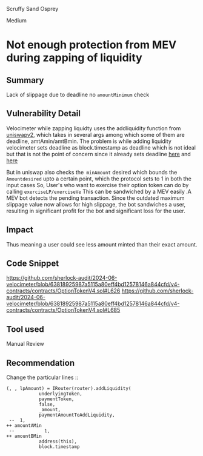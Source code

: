 Scruffy Sand Osprey

Medium

# Not enough protection from MEV during zapping of liquidity

## Summary
Lack of slippage due to deadline no `amountMinimum`  check

## Vulnerability Detail
Velocimeter while zapping liquidty uses the addliquidity function from [uniswapv2](https://github.com/sherlock-audit/2024-06-velocimeter/blob/main/v4-contracts/contracts/Router.sol#L199), which takes in several args among which some of them are deadline, amtAmin/amtBmin.
The problem is while adding liquidity velocimeter sets deadline as block.timestamp as deadline which is not ideal but that is not the point of concern since it already sets deadline [here](https://github.com/sherlock-audit/2024-06-velocimeter-Saptarshi1010/blame/c960973f85bb27be6428b17d61a76965b618a761/v4-contracts/contracts/OptionTokenV4.sol#L293) and [here](https://github.com/sherlock-audit/2024-06-velocimeter-Saptarshi1010/blame/c960973f85bb27be6428b17d61a76965b618a761/v4-contracts/contracts/OptionTokenV4.sol#L312)

But in uniswap also checks the` minAmount` desired which bounds the `Amountdesired` upto a certain point, which the protocol sets to 1 in both the input cases
So, User's who want to exercise their option token can do by calling  `exerciseLP/exerciseVe` 
This can be sandwiched by a MEV easily .A MEV bot detects the pending transaction. Since the outdated maximum slippage value now allows for high slippage, the bot sandwiches a user, resulting in significant profit for the bot and significant loss for the user.

## Impact
Thus meaning a user could see less amount minted than their exact amount.

## Code Snippet
https://github.com/sherlock-audit/2024-06-velocimeter/blob/63818925987a5115a80eff4bd12578146a844cfd/v4-contracts/contracts/OptionTokenV4.sol#L626
https://github.com/sherlock-audit/2024-06-velocimeter/blob/63818925987a5115a80eff4bd12578146a844cfd/v4-contracts/contracts/OptionTokenV4.sol#L685


## Tool used
Manual Review

## Recommendation
Change the particular lines ::
```solidity
(, , lpAmount) = IRouter(router).addLiquidity(
            underlyingToken,
            paymentToken,
            false,
            _amount,
            paymentAmountToAddLiquidity,
 --  1,
++ amountAMin
 --           1,
++ amountBMin
            address(this),
            block.timestamp
```
